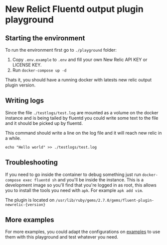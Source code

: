 # New Relict Fluentd output plugin playground

## Starting the environment

To run the environment first go to `./playground` folder:

1. Copy `.env.example` to `.env` and fill your own New Relic API KEY or LICENSE KEY.
2. Run `docker-compose up -d`

Thats it, you should have a running docker with latests new relic output plugin version.

## Writing logs

Since the file `./testlogs/test.log` are mounted as a volume on the docker instance and
is being tailed by fluentd you could write some text to the file and it should be picked
up by fluentd.

This command should write a line on the log file and it will reach new relic in a while.

`echo "Hello world" >> ./testlogs/test.log`

## Troubleshooting

If you need to go inside the container to debug something just run `docker-compose exec fluentd sh`
and you'll be inside the instance. This is a development image so you'll find that you're
logged in as root, this allows you to install the tools you need with `apk`. For example
`apk add vim`.

The plugin is located on `/usr/lib/ruby/gems/2.7.0/gems/fluent-plugin-newrelic-{version}`

## More examples

For more examples, you could adapt the configurations on [examples](../examples/readme.md)
to use them with this playground and test whatever you need.
